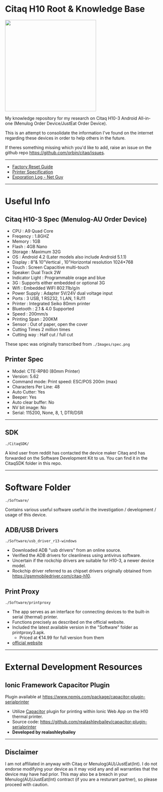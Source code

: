 # Citaq H10 Root & Knowledge Base

<img src="https://github.com/mofosyne/Citaq-H10-3/assets/827793/d53050c3-d200-4b8a-860e-46131f8c2ff4" height="300">

My knowledge repository for my research on Citaq H10-3 Android All-in-one (Menulog Order Device/JustEat Order Device).

This is an attempt to consolidate the information I've found on the internet regarding these devices in order to help others in the future.

If theres something missing which you'd like to add, raise an issue on the github repo https://github.com/orbin/citaq/issues.

---

* [Factory Reset Guide](./factory_reset_guide.md)
* [Printer Specification](./printer_spec.md)
* [Exporation Log - Net Guy](./netguy-exploration-log.md)

---

# Useful Info

## Citaq H10-3 Spec (Menulog-AU Order Device)

* CPU : A9 Quad Core
* Freqency : 1.8GHZ
* Memory : 1GB
* Flash : 4GB Nano
* Storage : Maximum 32G
* OS : Android 4.2 (Later models also include Android 5.1.1)
* Display : 8"& 10"Vertical , 10"Horizontal resolution 1024*768
* Touch : Screen Capacitive multi-touch
* Speaker: Dual Track 2W
* Indicator Light  : Programmable orage and blue
* 3G : Supports either embedded or optional 3G
* Wifi : Embedded WIFI 802.11b/g/n
* Power Supply : Adapter 5V/24V dual voltage input
* Ports : 3 USB, 1 RS232, 1 LAN, 1 RJ11
* Printer : Integrated Seiko 80mm printer
* Bluetooth : 2.1 & 4.0 Supported
* Speed : 200mm/s
* Printing Span : 200KM
* Sensor : Out of paper, open the cover
* Cutting Times 2 million times
* Cutting way : Half cut / full cut

These spec was originally transcribed from `./Images/spec.png`


## Printer Spec 

* Model: CTE-RP80 (80mm Printer)
* Version: 5.62
* Command mode: Print speed: ESC/POS 200m (max)
* Characters Per Line:       48
* Auto Cutter:               Yes
* Beeper:                    Yes
* Auto clear buffer:         No
* NV bit image:              No
* Serial:                    115200, None, 8, 1, DTR/DSR


---

## SDK

`./CitaqSDK/`

A kind user from reddit has contacted the device maker Citaq and has forwarded on the Software Development Kit to us.
You can find it in the CitaqSDK folder in this repo.


---

# Software Folder

`./Software/`

Contains various useful software useful in the investigation / development / usage of this device.

## ADB/USB Drivers

`./Software/usb_driver_r13-windows`

 - Downloaded ADB "usb drivers" from an online source.
 - Verified the ADB drivers for cleanliness using antivirus software.
 - Uncertain if the rockchip drivers are suitable for H10-3, a newer device model.
 - Rockchip driver referred to as chipset drivers originally obtained from https://gsmmobiledriver.com/citaq-h10.

## Print Proxy

`./Software/printproxy`

 - The app serves as an interface for connecting devices to the built-in serial (thermal) printer.
 - Functions precisely as described on the official website.
 - Included the latest available version in the "Software" folder as printproxy3.apk.
   - Priced at €14.99 for full version from them
 - [official website](https://citaq.co.uk/)




---

# External Development Resources

## Ionic Framework Capacitor Plugin

Plugin available at https://www.npmjs.com/package/capacitor-plugin-serialprinter

 - Utilize [Capacitor](https://capacitorjs.com/) plugin for printing within Ionic Web App on the H10 thermal printer.
 - Source code: https://github.com/realashleybailey/capacitor-plugin-serialprinter
 - **Developed by realashleybailey**

---

## Disclaimer
I am not affiliated in anyway with Citaq or Menulog(AU)/JustEat(Int). I do not endorse modifying your device as it may void any and all warranties that the device may have had prior. This may also be a breach in your Menulog(AU)/JustEat(Int) contract (if you are a resturant partner), so please proceed with caution.
